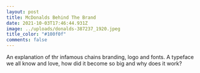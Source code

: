 ```yaml
---
layout: post
title: McDonalds Behind The Brand
date: 2021-10-03T17:46:44.931Z
image: ../uploads/donalds-387237_1920.jpeg
title_color: "#100f0f"
comments: false
---
```

An explanation of thr infamous chains branding, logo and fonts. A typeface we all know and love, how did it become so big and why does it work?